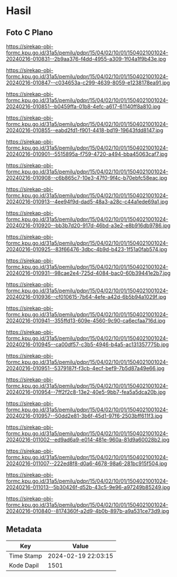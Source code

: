 # Hasil

## Foto C Plano

https://sirekap-obj-formc.kpu.go.id/31a5/pemilu/pdpr/15/04/02/10/01/1504021001024-20240216-010831--2b9aa376-f4dd-4955-a309-1f04a1f9b43e.jpg

https://sirekap-obj-formc.kpu.go.id/31a5/pemilu/pdpr/15/04/02/10/01/1504021001024-20240216-010847--c034653a-c299-4639-8059-e1238178ea91.jpg

https://sirekap-obj-formc.kpu.go.id/31a5/pemilu/pdpr/15/04/02/10/01/1504021001024-20240216-010851--b0459ffa-01b8-4efc-a617-61140ff8a810.jpg

https://sirekap-obj-formc.kpu.go.id/31a5/pemilu/pdpr/15/04/02/10/01/1504021001024-20240216-010855--eabd2fd1-f901-4418-bd19-19643fdd8147.jpg

https://sirekap-obj-formc.kpu.go.id/31a5/pemilu/pdpr/15/04/02/10/01/1504021001024-20240216-010901--5515895a-f759-4720-a494-bba45063caf7.jpg

https://sirekap-obj-formc.kpu.go.id/31a5/pemilu/pdpr/15/04/02/10/01/1504021001024-20240216-010908--c6b865c7-10e3-47f0-9f4c-b70ebfc58eac.jpg

https://sirekap-obj-formc.kpu.go.id/31a5/pemilu/pdpr/15/04/02/10/01/1504021001024-20240216-010913--4ee94f9d-dad5-48a3-a28c-c44a1ede69a1.jpg

https://sirekap-obj-formc.kpu.go.id/31a5/pemilu/pdpr/15/04/02/10/01/1504021001024-20240216-010920--bb3b7d20-917d-46bd-a3e2-e8b916db9786.jpg

https://sirekap-obj-formc.kpu.go.id/31a5/pemilu/pdpr/15/04/02/10/01/1504021001024-20240216-010925--83f66476-3dbc-4b9d-b423-1f51a0fab574.jpg

https://sirekap-obj-formc.kpu.go.id/31a5/pemilu/pdpr/15/04/02/10/01/1504021001024-20240216-010931--98cae2e4-725d-4084-bac0-60b39441e2b7.jpg

https://sirekap-obj-formc.kpu.go.id/31a5/pemilu/pdpr/15/04/02/10/01/1504021001024-20240216-010936--cf010615-7b64-4efe-a42d-6b5b94a1029f.jpg

https://sirekap-obj-formc.kpu.go.id/31a5/pemilu/pdpr/15/04/02/10/01/1504021001024-20240216-010941--355ffd13-609e-4560-9c90-ca6ecfaa716d.jpg

https://sirekap-obj-formc.kpu.go.id/31a5/pemilu/pdpr/15/04/02/10/01/1504021001024-20240216-010945--ca00df57-c3b5-4946-b4a5-ac131357775b.jpg

https://sirekap-obj-formc.kpu.go.id/31a5/pemilu/pdpr/15/04/02/10/01/1504021001024-20240216-010951--5379187f-f3cb-4ecf-bef9-7b5d87a49e66.jpg

https://sirekap-obj-formc.kpu.go.id/31a5/pemilu/pdpr/15/04/02/10/01/1504021001024-20240216-010954--7ff2f2c8-13e2-40e5-9bb7-fea5a5dca20b.jpg

https://sirekap-obj-formc.kpu.go.id/31a5/pemilu/pdpr/15/04/02/10/01/1504021001024-20240216-010957--50dd2e81-3b6f-45d1-97f6-2503bff611f3.jpg

https://sirekap-obj-formc.kpu.go.id/31a5/pemilu/pdpr/15/04/02/10/01/1504021001024-20240216-011002--ed9ad6a9-e014-481e-960a-81d9a60028b2.jpg

https://sirekap-obj-formc.kpu.go.id/31a5/pemilu/pdpr/15/04/02/10/01/1504021001024-20240216-011007--222ed8f8-d0a6-4678-98a6-281bc915f504.jpg

https://sirekap-obj-formc.kpu.go.id/31a5/pemilu/pdpr/15/04/02/10/01/1504021001024-20240216-011013--5b30426f-d52b-43c5-9e96-a97249b85249.jpg

https://sirekap-obj-formc.kpu.go.id/31a5/pemilu/pdpr/15/04/02/10/01/1504021001024-20240216-010840--8174360f-a2d9-4b0b-897b-a9a531ce73d9.jpg


## Metadata

| Key        | Value               |
| ---------- | ------------------- |
| Time Stamp | 2024-02-19 22:03:15 |
| Kode Dapil | 1501                |



